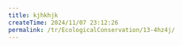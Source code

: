 ```yaml
---
title: kjhkhjk
createTime: 2024/11/07 23:12:26
permalink: /tr/EcologicalConservation/13-4hz4j/
---
```

